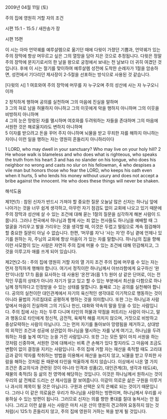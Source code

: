 2009년 04월 11일 (토)

주의 집에 영원히 거할 자의 조건



시편 15:1 - 15:5 / 새찬송가  장


시편 15편  

이 시는 아마 언약궤를 예루살렘으로 옮기던 때에 다윗이 가졌던 기쁨과, 언약궤가 있는 주의 장막에 항상 머무르고 싶은 그의 열망을 담아 지은 것으로 추정됩니다. 다윗은 정말 주의 장막에 문지기로서의 한 날을 왕으로 궁정에서 보내는 천 날보다 더 귀히 여겼던 것입니다. 
후에 이 시는 절기를 맞이하여 예루살렘 성전에 도착한 순례자가 1절을 암송하면, 성전에서 기다리던 제사장이 2-5절을 선포하는 방식으로 사용된 것 같습니다.   

[다윗의 시] 
1 여호와여 주의 장막에 머무를 자 누구오며 
 주의 성산에 사는 자 누구오니이까

2 정직하게 행하며 
 공의를 실천하며 
 그의 마음에 진실을 말하며  
3 그의 혀로 남을 허물하지 아니하고 
 그의 이웃에게 악을 행하지 아니하며 
 그의 이웃을 비방하지 아니하며  
4 그의 눈은 망령된 자를 멸시하며 
 여호와를 두려워하는 자들을 존대하며 
 그의 마음에 서원한 것은 해로울지라도 변하지 아니하며  
5 이자를 받으려고 돈을 꾸어 주지 아니하며 
 뇌물을 받고 무죄한 자를 해하지 아니하는 자이니 
 이런 일을 행하는 자는 영원히 흔들리지 아니하리이다 

1 LORD, who may dwell in your sanctuary? Who may live on your holy hill? 2 He whose walk is blameless and who does what is righteous, who speaks the truth from his heart 3 and has no slander on his tongue, who does his neighbor no wrong and casts no slur on his fellowman, 
4 who despises a vile man but honors those who fear the LORD, who keeps his oath even when it hurts, 5 who lends his money without usury and does not accept a bribe against the innocent. He who does these things will never be shaken.

해석도움





제1연(1) : 참된 신자가 반드시 가져야 할 중요한 질문 
오늘날 많은 신자는 하나님 앞에 나아가는 것을 너무 쉽게 생각하고, 아무런 자기 점검도 없이 교회에 나오고 있기 때문에 주의 장막과 성산에 살 수 있는 조건에 대해 묻는 1절의 질문을 심각하게 해본 사람이 드뭅니다. 그러나 천국에서 하나님과 함께 사는 죄 없는 천사들도 하나님을 예배할 때 그 얼굴을 가리우고 발을 가리우는 것을 생각할 때, 이것은 두렵고 떨림으로 계속 점검해야 할 중요한 질문이 아닐 수 없습니다. 한편, ‘머무를 자’나 ‘사는 자’란 주님 곁에 언제나 있기를 원하는 자, 주님의 교회에 항상 마음이 가 있는 자를 말합니다. 하나님의 집을 향해 이런 사모함이 있는 사람은 자연히 주의 집에 머물 수 있는 조건에 대해 민감해지고, 그것을 이루고자 애를 쓰게 되어 있습니다.  

제2연(2-5) : 주의 집에 영원히 거할 자의 열 가지 조건
주의 집에 머무를 수 있는 자는 먼저 정직하게 행해야 합니다. 여기서 정직이란 하나님께서 아브라함에게 요구하신 ‘완전’이나(창 17:1) 욥을 묘사하는 데 사용된 ‘온전’과(욥 1:1) 원어 상 같은 단어로, 이는 전적인 무흠의 상태가 아니라 자기가 알고 있고 할 수 있는 부분에서 최선을 다함으로 하나님께 정직하다고 인정받을 수 있는 상태를 말합니다. 둘째로 그는 공의를 실천해야 합니다. 공의의 실천이란 대인관계에서 자기의 육신적인 생각대로 이기적으로 행동하는 것이 아니라 율법의 가르침대로 공평하게 행하는 것을 의미합니다. 또한 그는 하나님과 사람 앞에서 마음이 진실하여 그의 기도나 헌신, 대화와 약속의 말을 믿을 수 있는 사람입니다. 주의 집에 사는 자는 두루 다니며 타인의 허물과 약점을 퍼트리는 사람이 아니고, 말과 행동으로 타인에게 정신적, 금전적, 육체적 해를 끼치지 않으며, 거짓으로 비방하고 중상모략하는 사람이 아닙니다. 그는 먼저 자기를 돌아보아 망령됨을 제거하고, 상대방의 외적인 조건과 성공에 상관없이 하나님을 멸시하는 자를 낮게 여기고, 하나님을 두려워하는 자를 높게 여기는 눈을 가진 사람입니다. 또한 그는 모든 말이 마치 서원을 하는 것처럼 신중하며, 서원한 것에 대해서는 비록 큰 손해가 있다 할지라도 그 마음에 조금도 변함이 없이 결정을 지키는 사람입니다. 주의 집에 거할 자는 재산을 축적할 때도 고리대금과 같이 약자를 착취하는 방법을 이용해서 재산을 늘리지 않고, 뇌물을 받고 무죄한 사람을 해하는 것처럼 돈 때문에 타인을 억울하게 하지 않습니다. 이상에서 나온 열 가지 조건은 종교의식과 관련된 것이 아니라 인격과 성품(2), 대인관계(3), 생각과 태도(4), 재물의 축적(5) 등 삶의 전 영역에 해당하는 것입니다. 이것은 하나님께서 원하시는 것이 우리의 삶 전체로 드리는 산 제사임을 잘 보여줍니다. 이같이 의로운 삶은 구원을 이루거나 과시의 제목이 될 것은 아닙니다. 구원과 선택은 오직 은혜로 되는 것이기 때문입니다. 그러나 이 같은 의로움은 우리가 하나님을 사랑하는 방편이며, 하나님께서 우리를 사용하실 수 있는 방편이 됩니다. 그러므로 신자는 의를 향한 푯대를 절대 놓쳐서는 안 됩니다. 그리고 이런 삶을 사는 사람은 마치 시온 산이 영원히 견고하여 요동하지 않는 것처럼(시 125:1) 흔들리지 않고, 주의 집에 영원히 거하는 복을 받게 될 것입니다.